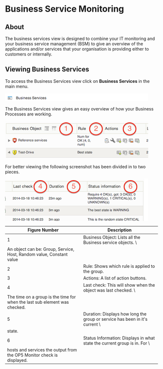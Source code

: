 # Business Service Monitoring

## About

The business services view is designed to combine your IT monitoring and your business service management (BSM) to give an overview of the applications and/or services that your organisation is providing either to customers or internally.

## Viewing Business Services

To access the Business Services view click on **Business Services** in the main menu.

![](attachments/16482326/16679247.png)

The Business Services view gives an easy overview of how your Business Processes are working.

![](attachments/16482326/16679248.png)

For better viewing the following screenshot has been divided in to two pieces.

![](attachments/16482326/16679261.png)

| **Figure Number** | **Description** |
| ----- | ----- |
| 1 | Business Object: Lists all the Business service objects. \
An object can be: Group, Service, Host, Random value, Constant value |
| 2 | Rule: Shows which rule is applied to the group. |
| 3 | Actions: A list of action buttons. |
| 4 | Last check: This will show when the object was last checked. \
The time on a group is the time for when the last sub element was checked. |
| 5 | Duration: Displays how long the group or service has been in it's current \
state. |
| 6 | Status Information: Displays in what state the current group is in. For \
hosts and services the output from the OP5 Monitor check is displayed. |
